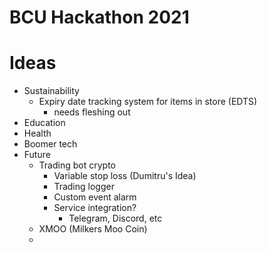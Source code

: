 # BCU Hackathon 2021


# Ideas
- Sustainability
    - Expiry date tracking system for items in store (EDTS)
        - needs fleshing out
- Education
- Health
- Boomer tech
- Future
    - Trading bot crypto
        - Variable stop loss (Dumitru's Idea)
        - Trading logger
        - Custom event alarm
        - Service integration?
            - Telegram, Discord, etc
    - XMOO (Milkers Moo Coin)
    - 
